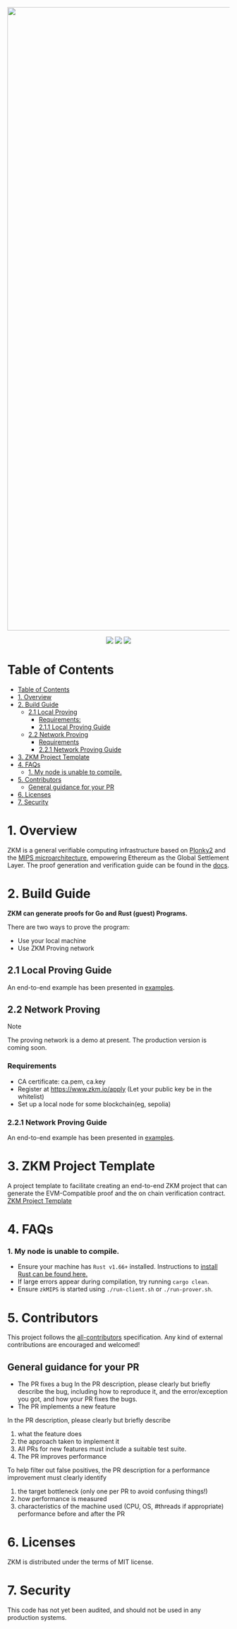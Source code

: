 <p align="center">
    <img alt="zkmreadme" width="1412" src="https://i.ibb.co/xDTXTgH/zkmreadme.gif">
</p>
<p align="center">
    <a href="https://discord.gg/zkm"><img src="https://img.shields.io/discord/700454073459015690?logo=discord"/></a>
    <a href="https://twitter.com/ProjectZKM"><img src="https://img.shields.io/twitter/follow/ProjectZKM?style=social"/></a>
    <a href="https://github.com/zkMIPS/zkm/graphs/contributors"><img src="https://img.shields.io/badge/contributors-17-ee8449"/></a>
</p>

# Table of Contents
- [Table of Contents](#table-of-contents)
- [1. Overview](#1-overview)
- [2. Build Guide](#2-build-guide)
  - [2.1  Local Proving](#21--local-proving)
    - [Requirements:](#requirements)
    - [2.1.1 Local Proving Guide](#211-local-proving-guide)
  - [2.2 Network Proving](#22-network-proving)
    - [Requirements](#requirements-1)
    - [2.2.1 Network Proving Guide](#221-network-proving-guide)
- [3. ZKM Project Template](#3-zkm-project-template)
- [4. FAQs](#4-faqs)
    - [1. My node is unable to compile.](#1-my-node-is-unable-to-compile)
- [5. Contributors](#5-contributors)
  - [General guidance for your PR](#general-guidance-for-your-pr)
- [6. Licenses](#6-licenses)
- [7. Security](#7-security)
# 1. Overview
ZKM is a general verifiable computing infrastructure based on [Plonky2](https://github.com/0xPolygonZero/plonky2) and the [MIPS microarchitecture](https://en.wikipedia.org/wiki/MIPS_architecture), empowering Ethereum as the Global Settlement Layer. The proof generation and verification guide can be found in the [docs](https://docs.zkm.io/guides/proof-generation-guide).
# 2. Build Guide
**ZKM can generate proofs for Go and Rust (guest) Programs.**

There are two ways to prove the program:
- Use your local machine
- Use ZKM Proving network

## 2.1 Local Proving Guide
An end-to-end example has been presented in [examples](https://github.com/zkMIPS/zkm/tree/main/prover/examples#examples).
## 2.2 Network Proving
> [!NOTE]
> The proving network is a demo at present. The production version is coming soon.
### Requirements
* CA certificate:  ca.pem, ca.key
* Register at https://www.zkm.io/apply (Let your public key be in the whitelist)
* Set up a local node for some blockchain(eg, sepolia)
### 2.2.1 Network Proving Guide
An end-to-end example has been presented in [examples](https://github.com/zkMIPS/zkm/blob/main/prover/examples).
# 3. ZKM Project Template
A project template to facilitate creating an end-to-end ZKM project that can generate the EVM-Compatible proof and the on chain verification contract.
[ZKM Project Template](https://github.com/zkMIPS/zkm-project-template/tree/main)
# 4. FAQs
### 1. My node is unable to compile.
- Ensure your machine has `Rust v1.66+` installed. Instructions to [install Rust can be found here.](https://www.rust-lang.org/tools/install)
- If large errors appear during compilation, try running `cargo clean`.
- Ensure `zkMIPS` is started using `./run-client.sh` or `./run-prover.sh`.
# 5. Contributors
This project follows the [all-contributors](https://github.com/all-contributors/all-contributors) specification. Any kind of external contributions are encouraged and welcomed!

<!-- ALL-CONTRIBUTORS-LIST:START - Do not remove or modify this section -->

<!-- markdownlint-restore -->
<!-- prettier-ignore-end -->

<!-- ALL-CONTRIBUTORS-LIST:END -->

## General guidance for your PR
- The PR fixes a bug In the PR description, please clearly but briefly describe the bug, including how to reproduce it, and the error/exception you got, and how your PR fixes the bugs.
- The PR implements a new feature

In the PR description, please clearly but briefly describe
1. what the feature does
2. the approach taken to implement it
3. All PRs for new features must include a suitable test suite.
4. The PR improves performance

To help filter out false positives, the PR description for a performance improvement must clearly identify
 1. the target bottleneck (only one per PR to avoid confusing things!)
 2. how performance is measured
 3. characteristics of the machine used (CPU, OS, #threads if appropriate) performance before and after the PR
# 6. Licenses
ZKM is distributed under the terms of MIT license.
# 7. Security
This code has not yet been audited, and should not be used in any production systems.
